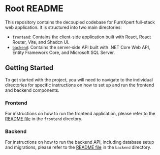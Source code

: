 # Root README

This repository contains the decoupled codebase for FurnXpert full-stack web application. It is structured into two main directories:

-   [`frontend`](./frontend): Contains the client-side application built with React, React Router, Vite, and Shadcn UI.
-   [`backend`](./backend): Contains the server-side API built with .NET Core Web API, Entity Framework Core, and Microsoft SQL Server.


## Getting Started

To get started with the project, you will need to navigate to the individual directories for specific instructions on how to set up and run the frontend and backend components.



    
### Frontend

For instructions on how to run the frontend application, please refer to the [README file](./frontend/README.md) in the `frontend` directory.

### Backend

For instructions on how to run the backend API, including database setup and migrations, please refer to the [README file](./backend/README.md) in the `backend` directory.
